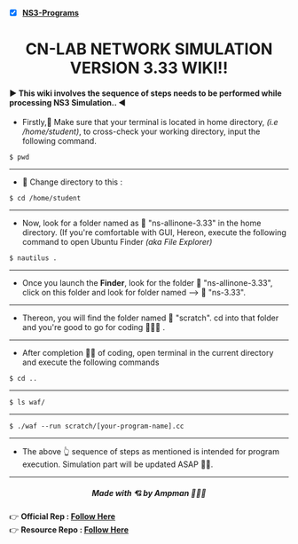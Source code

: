 - [x] **[NS3-Programs](https://amppmann.github.io/CN-Lab-Simulation/CN%20Lab%20MSE-Git/NS-3%20Programs.pdf)**

<h1 align="center">CN-LAB NETWORK SIMULATION VERSION 3.33 WIKI!!</h1>

<div>
<h4>▶ This wiki involves the sequence of steps needs to be performed while processing NS3 Simulation.. ◀</h4>
</div>

- Firstly,📝 Make sure that your terminal is located in home directory, *(i.e /home/student)*, to cross-check your working directory, input the following command.


```
$ pwd
```
<hr>

- 📁 Change directory to this :

```
$ cd /home/student
```
<hr>

- Now, look for a folder named as 📁 "ns-allinone-3.33" in the home directory. (If you're comfortable with GUI, Hereon, execute the following command to open Ubuntu Finder *(aka File Explorer)*

```
$ nautilus .
```
<hr>

- Once you launch the **Finder**, look for the folder 📁 "ns-allinone-3.33", click on this folder and look for folder named --> 📁 "ns-3.33".
<hr>

- Thereon, you will find the folder named 📁 "scratch". cd into that folder and you're good to go for coding 👨🏻‍💻 .
<hr>

- After completion 👍🏻 of coding, open terminal in the current directory and execute the following commands  
```
$ cd ..
```
<hr>

```
$ ls waf/
```
<hr>


```
$ ./waf --run scratch/[your-program-name].cc
```
<hr>

- The above 👆 sequence of steps as mentioned is intended for program execution. Simulation part will be updated ASAP 🙆‍♀️.
<hr>

<div>
<h5 align="center">Made with 💘 by Ampman 👨🏻‍💻 </h5>
</div>

👉 **Official Rep   : [Follow Here](https://github.com/sachindsilva16)**
<br>
👉 **Resource Repo :  [Follow Here](https://github.com/amppmann)**




